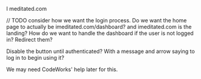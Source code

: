 I meditated.com

// TODO 
consider how we want the login process. Do we want the home page to actually be imeditated.com/dashboard? and imeditated.com is the landing? How do we want to handle the dashboard if the user is not logged in? Redirect them?

Disable the button until authenticated? With a message and arrow saying to log in to begin using it?

We may need CodeWorks' help later for this.

<!-- CodeWorks Vue Starter
=====================
This template is designed to help get students started building vue applications

## Legal Overview

The content under the CodeWorks®, LLC Organization and all of the individual repos are solely intended for use by CodeWorks Instruction to deliver Educational content to CodeWorks Students.

---

## Copyright

© CodeWorks® LLC, 2021. Unauthorized use and/or duplication of this material without express and written permission from CodeWorks, LLC is strictly prohibited.


<img src="https://bcw.blob.core.windows.net/public/img/7815839041305055" width="125"> -->